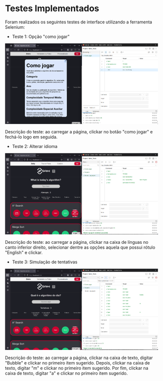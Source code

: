 # Testes Implementados

Foram realizados os seguintes testes de interface utilizando a ferramenta Selenium:

- Teste 1: Opção "como jogar"

![Test 1](docs/imgs/saiki_test_howtoplay.png)

Descrição do teste: ao carregar a página, clickar no botão "como jogar" e fechá-lo logo em seguida.

- Teste 2: Alterar idioma

![Test 1](docs/imgs/saiki_test_cl.png)

Descrição do teste: ao carregar a página, clickar na caixa de línguas no canto inferior direito, selecionar dentre as opções aquela que possui rótulo "English" e clickar.

- Teste 3: Simulação de tentativas

![Test 1](docs/imgs/saiki_test_attempts.png)

Descrição do teste: ao carregar a página, clickar na caixa de texto, digitar "Bubble" e clickar no primeiro item sugerido. Depois, clickar na caixa de texto, digitar
"m" e clickar no primeiro item sugerido. Por fim, clickar na caixa de texto, digitar "a" e clickar no primeiro item sugerido.
